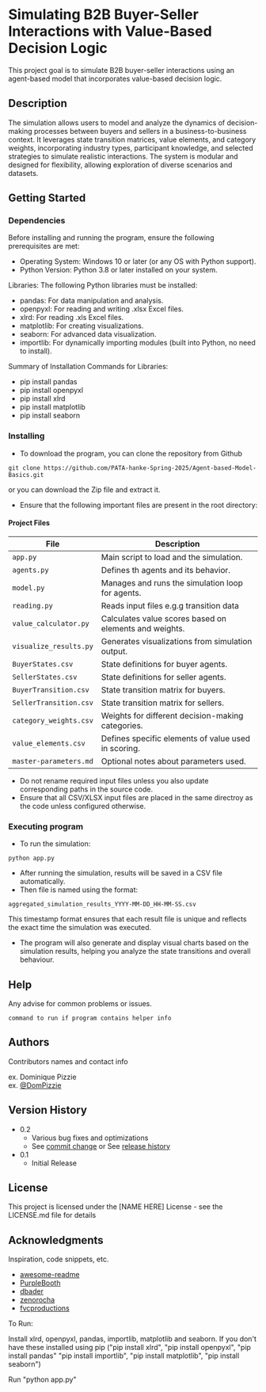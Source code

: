 # Simulating B2B Buyer-Seller Interactions with Value-Based Decision Logic​

This project goal is to simulate B2B buyer-seller interactions using an agent-based model that incorporates value-based decision logic. 

## Description

 The simulation allows users to model and analyze the dynamics of decision-making processes between buyers and sellers in a business-to-business context. It leverages state transition matrices, value elements, and category weights, incorporating industry types, participant knowledge, and selected strategies to simulate realistic interactions. The system is modular and designed for flexibility, allowing exploration of diverse scenarios and datasets.

## Getting Started

### Dependencies
Before installing and running the program, ensure the following prerequisites are met:

- Operating System: Windows 10 or later (or any OS with Python support).
- Python Version: Python 3.8 or later installed on your system.

Libraries: The following Python libraries must be installed:
- pandas: For data manipulation and analysis.
- openpyxl: For reading and writing .xlsx Excel files.
- xlrd: For reading .xls Excel files.
- matplotlib: For creating visualizations.
- seaborn: For advanced data visualization.
- importlib: For dynamically importing modules (built into Python, no need to install).

Summary of Installation Commands for Libraries:
- pip install pandas
- pip install openpyxl
- pip install xlrd
- pip install matplotlib
- pip install seaborn

### Installing

- To download the program, you can clone the repository from Github
```
git clone https://github.com/PATA-hanke-Spring-2025/Agent-based-Model-Basics.git
```
or you can download the Zip file and extract it.
- Ensure that the following important files are present in the root directory:

#### Project Files
| File                                  | Description                                            |
| ------------------------------------- | ------------------------------------------------------ |
| `app.py`                              | Main script to load and the simulation.                |
| `agents.py`                           | Defines th agents and its behavior.                    |
| `model.py`                            | Manages and runs the simulation loop for agents.       |
| `reading.py`                          | Reads input files e.g.g transition data                |
| `value_calculator.py`                 | Calculates value scores based on elements and weights. |
| `visualize_results.py`                | Generates visualizations from simulation output.       |
| `BuyerStates.csv`                     | State definitions for buyer agents.                    |
| `SellerStates.csv`                    | State definitions for seller agents.                   |
| `BuyerTransition.csv`                 | State transition matrix for buyers.                    |
| `SellerTransition.csv`                | State transition matrix for sellers.                   |
| `category_weights.csv`                | Weights for different decision-making categories.      |
| `value_elements.csv`                  | Defines specific elements of value used in scoring.    |
| `master-parameters.md`                | Optional notes about parameters used.                  |

- Do not rename required input files unless you also update corresponding paths in the source code.
- Ensure that all CSV/XLSX input files are placed in the same directroy as the code unless configured otherwise.

### Executing program

- To run the simulation:
```
python app.py
```
- After running the simulation, results will be saved in a CSV file automatically.
- Then file is named using the format:
```
aggregated_simulation_results_YYYY-MM-DD_HH-MM-SS.csv
```
This timestamp format ensures that each result file is unique and reflects the exact time the simulation was executed.
- The program will also generate and display visual charts based on the simulation results, helping you analyze the state transitions and overall behaviour.


## Help

Any advise for common problems or issues.
```
command to run if program contains helper info
```

## Authors

Contributors names and contact info

ex. Dominique Pizzie  
ex. [@DomPizzie](https://twitter.com/dompizzie)

## Version History

* 0.2
    * Various bug fixes and optimizations
    * See [commit change]() or See [release history]()
* 0.1
    * Initial Release

## License

This project is licensed under the [NAME HERE] License - see the LICENSE.md file for details

## Acknowledgments

Inspiration, code snippets, etc.
* [awesome-readme](https://github.com/matiassingers/awesome-readme)
* [PurpleBooth](https://gist.github.com/PurpleBooth/109311bb0361f32d87a2)
* [dbader](https://github.com/dbader/readme-template)
* [zenorocha](https://gist.github.com/zenorocha/4526327)
* [fvcproductions](https://gist.github.com/fvcproductions/1bfc2d4aecb01a834b46)

To Run:


Install xlrd, openpyxl, pandas, importlib, matplotlib and seaborn. If you don't have these installed using pip ("pip install xlrd", "pip install openpyxl", "pip install pandas" "pip install importlib", "pip install matplotlib", "pip install seaborn")

Run "python app.py"

